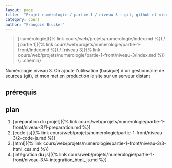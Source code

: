 ```yaml
---
layout: page
title:  "Projet numérologie / partie 1 / niveau 3 : git, github et mise en production"
category: cours
author: "François Brucker"
---
```


> [numérologie]({% link cours/web/projets/numerologie/index.md %}) / [partie 1]({% link cours/web/projets/numerologie/partie-1-front/index.md %}) / [niveau 3]({% link cours/web/projets/numerologie/partie-1-front/niveau-3/index.md %})
{: .chemin}

Numérologie niveau 3. On ajoute l'utilisation (basique) d'un gestionnaire de sources (git), et mon met en production le site sur un serveur distant

## prérequis

## plan

1. [préparation du projet]({% link cours/web/projets/numerologie/partie-1-front/niveau-3/1-preparation.md %})
2. [code-js]({% link cours/web/projets/numerologie/partie-1-front/niveau-3/2-code-js.md %})
3. [html]({% link cours/web/projets/numerologie/partie-1-front/niveau-3/3-html_css.md %})
4. [intégration du js]({% link cours/web/projets/numerologie/partie-1-front/niveau-3/4-integration_html_js.md %})

